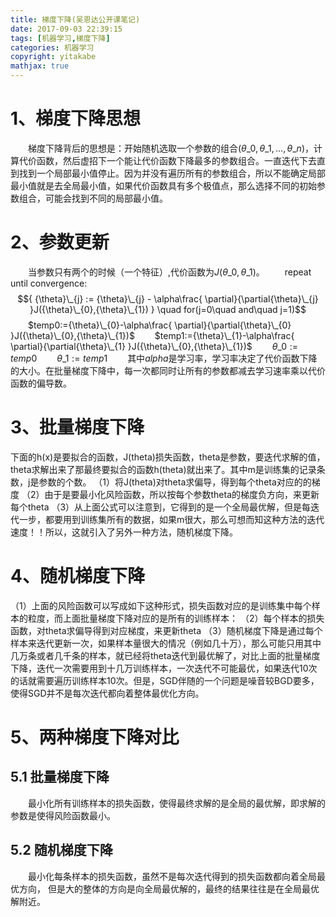```yaml
---
title: 梯度下降(吴恩达公开课笔记)
date: 2017-09-03 22:39:15
tags: [机器学习,梯度下降]
categories: 机器学习
copyright: yitakabe
mathjax: true
---
```

# 1、梯度下降思想
&emsp;&emsp;梯度下降背后的思想是：开始随机选取一个参数的组合$({\theta}\_{0},{\theta}\_{1},...,{\theta}\_{n})$，计算代价函数，然后虚招下一个能让代价函数下降最多的参数组合。一直迭代下去直到找到一个局部最小值停止。因为并没有遍历所有的参数组合，所以不能确定局部最小值就是去全局最小值，如果代价函数具有多个极值点，那么选择不同的初始参数组合，可能会找到不同的局部最小值。
<!--more-->
# 2、参数更新
&emsp;&emsp;当参数只有两个的时候（一个特征）,代价函数为$J({\theta}\_{0},{\theta}\_{1})$。
&emsp;&emsp;repeat until convergence: $${ {\theta}\_{j} := {\theta}\_{j} - \alpha\frac{
\partial}{\partial{\theta}\_{j} }J({\theta}\_{0},{\theta}\_{1}) } \quad for(j=0\quad and\quad  j=1)$$
&emsp;&emsp;$temp0:={\theta}\_{0}-\alpha\frac{
\partial}{\partial{\theta}\_{0} }J({\theta}\_{0},{\theta}\_{1})$
&emsp;&emsp;$temp1:={\theta}\_{1}-\alpha\frac{
\partial}{\partial{\theta}\_{1} }J({\theta}\_{0},{\theta}\_{1})$
&emsp;&emsp;${\theta}\_{0}:=temp0$
&emsp;&emsp;${\theta}\_{1}:=temp1$
&emsp;&emsp;其中$alpha$是学习率，学习率决定了代价函数下降的大小。在批量梯度下降中，每一次都同时让所有的参数都减去学习速率乘以代价函数的偏导数。
# 3、批量梯度下降
下面的h(x)是要拟合的函数，J(theta)损失函数，theta是参数，要迭代求解的值，theta求解出来了那最终要拟合的函数h(theta)就出来了。其中m是训练集的记录条数，j是参数的个数。
（1）将J(theta)对theta求偏导，得到每个theta对应的的梯度
（2）由于是要最小化风险函数，所以按每个参数theta的梯度负方向，来更新每个theta
（3）从上面公式可以注意到，它得到的是一个全局最优解，但是每迭代一步，都要用到训练集所有的数据，如果m很大，那么可想而知这种方法的迭代速度！！所以，这就引入了另外一种方法，随机梯度下降。
# 4、随机梯度下降
（1）上面的风险函数可以写成如下这种形式，损失函数对应的是训练集中每个样本的粒度，而上面批量梯度下降对应的是所有的训练样本：
（2）每个样本的损失函数，对theta求偏导得到对应梯度，来更新theta
（3）随机梯度下降是通过每个样本来迭代更新一次，如果样本量很大的情况（例如几十万），那么可能只用其中几万条或者几千条的样本，就已经将theta迭代到最优解了，对比上面的批量梯度下降，迭代一次需要用到十几万训练样本，一次迭代不可能最优，如果迭代10次的话就需要遍历训练样本10次。但是，SGD伴随的一个问题是噪音较BGD要多，使得SGD并不是每次迭代都向着整体最优化方向。
# 5、两种梯度下降对比
## 5.1 批量梯度下降
&emsp;&emsp;最小化所有训练样本的损失函数，使得最终求解的是全局的最优解，即求解的参数是使得风险函数最小。
## 5.2 随机梯度下降
&emsp;&emsp;最小化每条样本的损失函数，虽然不是每次迭代得到的损失函数都向着全局最优方向， 但是大的整体的方向是向全局最优解的，最终的结果往往是在全局最优解附近。

  [1]: 梯度下降-吴恩达公开课笔记/求导.jpg